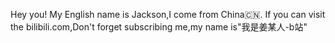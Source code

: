 Hey you!
My English name is Jackson,I come from China🇨🇳.
If you can visit the bilibili.com,Don't forget 
subscribing me,my name is"我是姜某人-b站"
